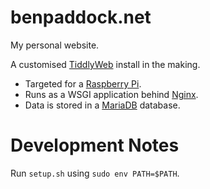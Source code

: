 benpaddock.net
==============

My personal website.

A customised [TiddlyWeb](https://github.com/TiddlyWeb) install in the making.

* Targeted for a [Raspberry Pi](http://www.raspberrypi.org/).
* Runs as a WSGI application behind [Nginx](http://wiki.nginx.org/Main).
* Data is stored in a [MariaDB](http://mariadb.org/) database.

Development Notes
=================

Run `setup.sh` using `sudo env PATH=$PATH`.
